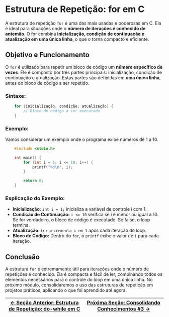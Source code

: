 # Estrutura de Repetição: for em C

A estrutura de repetição `for` é uma das mais usadas e poderosas em C. Ela é ideal para situações onde o **número de iterações é conhecido de antemão**. O for combina **inicialização, condição de continuação e atualização em uma única linha**, o que o torna compacto e eficiente.

## Objetivo e Funcionamento

O `for` é utilizado para repetir um bloco de código um **número específico de vezes**. Ele é composto por três partes principais: inicialização, condição de continuação e atualização. Estas partes são definidas em **uma única linha**, antes do bloco de código a ser repetido.

### Sintaxe:
```c
    for (inicialização; condição; atualização) {
        // Bloco de código a ser executado
    }
```

### Exemplo:
Vamos considerar um exemplo onde o programa exibe números de 1 a 10.

```c
    #include <stdio.h>

    int main() {
        for (int i = 1; i <= 10; i++) {
            printf("%d\n", i);
        }

        return 0;
    }
```

### Explicação do Exemplo:
- **Inicialização:** `int i = 1;` inicializa a variável de controle i com 1.
- **Condição de Continuação:** `i <= 10` verifica se i é menor ou igual a 10. Se for verdadeiro, o bloco de código é executado. Se falso, o loop termina.
- **Atualização:** i++ `incrementa i em 1` após cada iteração do loop.
- **Bloco de Código:** Dentro do `for`, o `printf` exibe o valor de `i` para cada iteração.

## Conclusão

A estrutura `for` é extremamente útil para iterações onde o número de repetições é conhecido. Ela é compacta e fácil de ler, combinando todos os elementos necessários para o controle do loop em uma única linha. No próximo módulo, consolidaremos o uso das estruturas de repetição em projetos práticos, aplicando o que foi aprendido até agora.

| [← Seção Anterior: Estrutura de Repetição: do-while em C](https://github.com/ArturColen/Pre-AEDS1-Workshop/blob/main/materiais/05-estruturas-de-repeticao/05.03-estrutura-do-while.md) | [Próxima Seção: Consolidando Conhecimentos #3 →](https://github.com/ArturColen/Pre-AEDS1-Workshop/blob/main/materiais/05-estruturas-de-repeticao/05.05-consolidando-conhecimentos-03.md) |
|---------------------------|------------------------------------------------------|